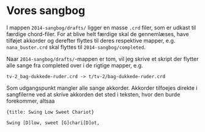 # Vores sangbog

I mappen `2014-sangbog/drafts/` ligger en masse `.crd` filer, som 
er udkast til færdige chord-filer. For at blive helt færdige skal de
gennemlæses, have tilføjet akkorder og derefter flyttes til deres 
respektive mapper, e.g. `nana_buster.crd` skal flyttes til `2014-sangbog/completed`.

Naar `2014-sangbog/drafts/`-mappen er tom, vil jeg skrive et skript der
flytter alle sange fra completed over i de rigtige mapper, e.g.

```
tv-2_bag-dukkede-ruder.crd -> t/tv-2/bag-dukkede-ruder.crd
```

Som udgangspunkt mangler alle sange akkorder. Akkorder tilfoejes direkte
i sangfilerne ved at skrive akkorden det sted i teksten, hvor den burde
forekommer, altsaa

```
{title: Swing Low Sweet Chariot}

Swing [D]low, sweet [G]chari[D]ot,
```
